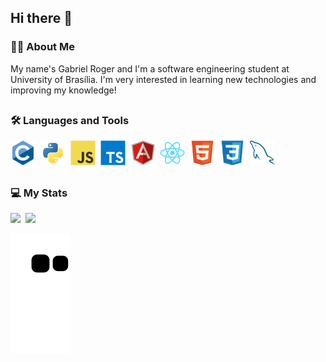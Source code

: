 ## Hi there 👋

### 🧑‍💻 About Me

My name's Gabriel Roger and I'm a software engineering student at University of Brasília. I'm very interested in learning new technologies and improving my knowledge!

  ##

### 🛠️ Languages and Tools

<img src="https://raw.githubusercontent.com/devicons/devicon/master/icons/c/c-original.svg" title="C"  alt="C" width="40" height="40"/>&nbsp;
<img src="https://raw.githubusercontent.com/devicons/devicon/master/icons/python/python-original.svg" title="Python" alt="Python" width="40" height="40"/>&nbsp;
<img src="https://raw.githubusercontent.com/devicons/devicon/master/icons/javascript/javascript-original.svg" title="JavaScript" alt="JavaScript" width="40" height="40"/>&nbsp;
<img src="https://raw.githubusercontent.com/devicons/devicon/master/icons/typescript/typescript-original.svg" title="Typescript"  alt="Typescript" width="40" height="40"/>&nbsp;
<img src="https://raw.githubusercontent.com/devicons/devicon/master/icons/angularjs/angularjs-original.svg" title="AngularJS"  alt="Angular" width="40" height="40"/>&nbsp;
<img src="https://raw.githubusercontent.com/devicons/devicon/master/icons/react/react-original.svg" title="React"  alt="React" width="40" height="40"/>&nbsp;
<img src="https://raw.githubusercontent.com/devicons/devicon/master/icons/html5/html5-original.svg" title="HTML5" alt="HTML" width="40" height="40"/>&nbsp;
<img src="https://raw.githubusercontent.com/devicons/devicon/master/icons/css3/css3-original.svg"  title="CSS3" alt="CSS" width="40" height="40"/>&nbsp;
<img src="https://raw.githubusercontent.com/devicons/devicon/master/icons/mysql/mysql-original.svg" title="MySQL"  alt="MySQL" width="40" height="40"/>&nbsp;

  ##

### 💻 My Stats

<img src="https://github-readme-stats.vercel.app/api?username=GabrielRoger07&show_icons=true&theme=chartreuse-dark&include_all_commits=true&count_private=true" height="182"/>&nbsp;
<img src="https://github-readme-stats.vercel.app/api/top-langs/?username=GabrielRoger07&layout=compact&langs_count=16&theme=chartreuse-dark" height="182"/>

![snake gif](https://github.com/GabrielRoger07/GabrielRoger07/blob/output/github-contribution-grid-snake.svg)
